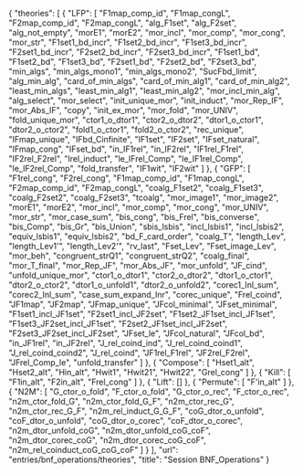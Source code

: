 {
    "theories": [
        {
            "LFP": [
                "F1map_comp_id",
                "F1map_congL",
                "F2map_comp_id",
                "F2map_congL",
                "alg_F1set",
                "alg_F2set",
                "alg_not_empty",
                "morE1",
                "morE2",
                "mor_incl",
                "mor_comp",
                "mor_cong",
                "mor_str",
                "F1set1_bd_incr",
                "F1set2_bd_incr",
                "F1set3_bd_incr",
                "F2set1_bd_incr",
                "F2set2_bd_incr",
                "F2set3_bd_incr",
                "F1set1_bd",
                "F1set2_bd",
                "F1set3_bd",
                "F2set1_bd",
                "F2set2_bd",
                "F2set3_bd",
                "min_algs",
                "min_algs_mono1",
                "min_algs_mono2",
                "SucFbd_limit",
                "alg_min_alg",
                "card_of_min_algs",
                "card_of_min_alg1",
                "card_of_min_alg2",
                "least_min_algs",
                "least_min_alg1",
                "least_min_alg2",
                "mor_incl_min_alg",
                "alg_select",
                "mor_select",
                "init_unique_mor",
                "init_induct",
                "mor_Rep_IF",
                "mor_Abs_IF",
                "copy",
                "init_ex_mor",
                "mor_fold",
                "mor_UNIV",
                "fold_unique_mor",
                "ctor1_o_dtor1",
                "ctor2_o_dtor2",
                "dtor1_o_ctor1",
                "dtor2_o_ctor2",
                "fold1_o_ctor1",
                "fold2_o_ctor2",
                "rec_unique",
                "IFmap_unique",
                "IFbd_Cinfinite",
                "IF1set",
                "IF2set",
                "IFset_natural",
                "IFmap_cong",
                "IFset_bd",
                "in_IF1rel",
                "in_IF2rel",
                "IF1rel_F1rel",
                "IF2rel_F2rel",
                "Irel_induct",
                "le_IFrel_Comp",
                "le_IF1rel_Comp",
                "le_IF2rel_Comp",
                "fold_transfer",
                "IF1wit",
                "IF2wit"
            ]
        },
        {
            "GFP": [
                "F1rel_cong",
                "F2rel_cong",
                "F1map_comp_id",
                "F1map_congL",
                "F2map_comp_id",
                "F2map_congL",
                "coalg_F1set2",
                "coalg_F1set3",
                "coalg_F2set2",
                "coalg_F2set3",
                "tcoalg",
                "mor_image1",
                "mor_image2",
                "morE1",
                "morE2",
                "mor_incl",
                "mor_comp",
                "mor_cong",
                "mor_UNIV",
                "mor_str",
                "mor_case_sum",
                "bis_cong",
                "bis_Frel",
                "bis_converse",
                "bis_Comp",
                "bis_Gr",
                "bis_Union",
                "sbis_lsbis",
                "incl_lsbis1",
                "incl_lsbis2",
                "equiv_lsbis1",
                "equiv_lsbis2",
                "bd_F_card_order",
                "coalg_T",
                "length_Lev",
                "length_Lev1'",
                "length_Lev2'",
                "rv_last",
                "Fset_Lev",
                "Fset_image_Lev",
                "mor_beh",
                "congruent_strQ1",
                "congruent_strQ2",
                "coalg_final",
                "mor_T_final",
                "mor_Rep_JF",
                "mor_Abs_JF",
                "mor_unfold",
                "JF_cind",
                "unfold_unique_mor",
                "ctor1_o_dtor1",
                "ctor2_o_dtor2",
                "dtor1_o_ctor1",
                "dtor2_o_ctor2",
                "dtor1_o_unfold1",
                "dtor2_o_unfold2",
                "corec1_Inl_sum",
                "corec2_Inl_sum",
                "case_sum_expand_Inr",
                "corec_unique",
                "Frel_coind",
                "JF1map",
                "JF2map",
                "JFmap_unique",
                "JFcol_minimal",
                "JFset_minimal",
                "F1set1_incl_JF1set",
                "F2set1_incl_JF2set",
                "F1set2_JF1set_incl_JF1set",
                "F1set3_JF2set_incl_JF1set",
                "F2set2_JF1set_incl_JF2set",
                "F2set3_JF2set_incl_JF2set",
                "JFset_le",
                "JFcol_natural",
                "JFcol_bd",
                "in_JF1rel",
                "in_JF2rel",
                "J_rel_coind_ind",
                "J_rel_coind_coind1",
                "J_rel_coind_coind2",
                "J_rel_coind",
                "JF1rel_F1rel",
                "JF2rel_F2rel",
                "JFrel_Comp_le",
                "unfold_transfer"
            ]
        },
        {
            "Compose": [
                "Hset1_alt",
                "Hset2_alt",
                "Hin_alt",
                "Hwit1",
                "Hwit21",
                "Hwit22",
                "Grel_cong"
            ]
        },
        {
            "Kill": [
                "F1in_alt",
                "F2in_alt",
                "Frel_cong"
            ]
        },
        {
            "Lift": []
        },
        {
            "Permute": [
                "F'in_alt"
            ]
        },
        {
            "N2M": [
                "G_ctor_o_fold",
                "F_ctor_o_fold",
                "G_ctor_o_rec",
                "F_ctor_o_rec",
                "n2m_ctor_fold_G",
                "n2m_ctor_fold_G_F",
                "n2m_ctor_rec_G",
                "n2m_ctor_rec_G_F",
                "n2m_rel_induct_G_G_F",
                "coG_dtor_o_unfold",
                "coF_dtor_o_unfold",
                "coG_dtor_o_corec",
                "coF_dtor_o_corec",
                "n2m_dtor_unfold_coG",
                "n2m_dtor_unfold_coG_coF",
                "n2m_dtor_corec_coG",
                "n2m_dtor_corec_coG_coF",
                "n2m_rel_coinduct_coG_coG_coF"
            ]
        }
    ],
    "url": "entries/bnf_operations/theories",
    "title": "Session BNF_Operations"
}